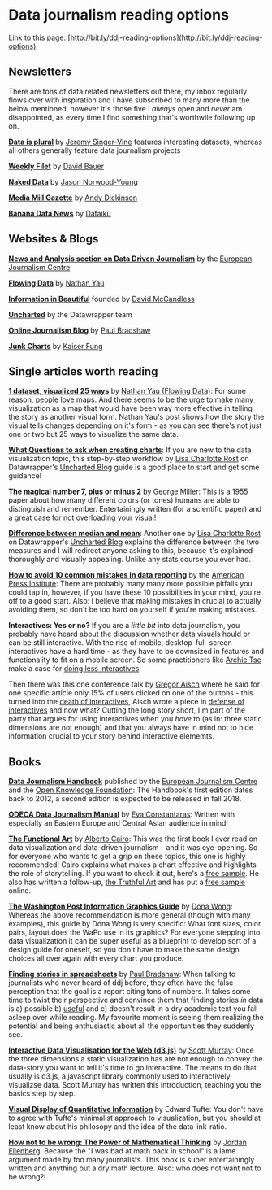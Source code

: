 # Data journalism reading options 
Link to this page: [http://bit.ly/ddj-reading-options](http://bit.ly/ddj-reading-options)

## Newsletters
There are tons of data related newsletters out there, my inbox regularly flows over with inspiration and I have subscribed to many more than the below mentioned, however it's those five I _always_ open and _never_ am disappointed, as every time I find something that's worthwile following up on.

[**Data is plural**](https://tinyletter.com/data-is-plural) by [Jeremy Singer-Vine](https://twitter.com/jsvine) features interesting datasets, whereas all others generally feature data journalism projects

[**Weekly Filet**](https://weeklyfilet.com/) by [David Bauer](https://twitter.com/davidbauer)

[**Naked Data**](https://nakeddata.co.za/) by [Jason Norwood-Young](https://twitter.com/j_norwood_young)

[**Media Mill Gazette**](http://mediamillproject.uk/newsletter/) by [Andy Dickinson](https://twitter.com/digidickinson)

[**Banana Data News**](http://banana-data.com/) by [Dataiku](https://twitter.com/dataiku)

## Websites & Blogs

[**News and Analysis section on Data Driven Journalism**](http://datadrivenjournalism.net/news_and_analysis) by the [European Journalism Centre](http://ejc.net/)

[**Flowing Data**](http://flowingdata.com/) by [Nathan Yau](https://twitter.com/flowingdata)

[**Information in Beautiful**](https://informationisbeautiful.net/) founded by [David McCandless](https://twitter.com/mccandelish)

[**Uncharted**](https://blog.datawrapper.de/) by the Datawrapper team

[**Online Journalism Blog**](https://onlinejournalismblog.com/) by [Paul Bradshaw](https://twitter.com/paulbradshaw)

[**Junk Charts**](http://junkcharts.typepad.com/junk_charts/) by [Kaiser Fung](https://twitter.com/junkcharts)

## Single articles worth reading

[**1 dataset, visualized 25 ways**](http://flowingdata.com/2017/01/24/one-dataset-visualized-25-ways/) by [Nathan Yau (Flowing Data)](https://twitter.com/flowingdata): For some reason, people love maps. And there seems to be the urge to make many visualization as a map that would have been way more effective in telling the story as another visual form. Nathan Yau's post shows how the story the visual tells changes depending on it's form - as you can see there's not just one or two but 25 ways to visualize the same data.

[**What Questions to ask when creating charts**](https://blog.datawrapper.de/better-charts/): If you are new to the data visualization topic, this step-by-step workflow by [Lisa Charlotte Rost](https://twitter.com/lisacrost?lang=en) on Datawrapper's [Uncharted Blog](https://blog.datawrapper.de/) guide is a good place to start and get some guidance!

[**The magical number 7, plus or minus 2**](http://www.psych.utoronto.ca/users/peterson/psy430s2001/Miller%20GA%20Magical%20Seven%20Psych%20Review%201955.pdf) by George Miller: This is a 1955 paper about how many different colors (or tones) humans are able to distinguish and remember. Entertainingly written (for a scientific paper) and a great case for not overloading your visual!

[**Difference between median and mean**](https://twitter.com/lisacrost?lang=en): Another one by [Lisa Charlotte Rost](https://twitter.com/lisacrost?lang=en) on Datawrapper's [Uncharted Blog](https://blog.datawrapper.de/) explains the difference between the two measures and I will redirect anyone asking to this, because it's explained thoroughly and visually appealing. Unlike any stats course you ever had. 

[**How to avoid 10 common mistakes in data reporting**](https://www.americanpressinstitute.org/publications/data-reporting-common-mistakes/) by the [American Press Institute](https://twitter.com/AmPress): There are probably many many more possible pitfalls you could tap in, however, if you have these 10 possibilities in your mind, you're off to a good start. Also: I believe that making mistakes in crucial to actually avoiding them, so don't be too hard on yourself if you're making mistakes.

**Interactives: Yes or no?** If you are a *little bit* into data journalism, you probably have heard about the discussion whether data visuals hould or can be still interactive. With the rise of mobile, desktop-full-screen interactives have a hard time - as they have to be downsized in features and functionality to fit on a mobile screen. So some practitioners like [Archie Tse](https://twitter.com/archietse?lang=en) make a case for [doing less interactives](https://github.com/archietse/malofiej-2016/blob/master/tse-malofiej-2016-slides.pdf). 

Then there was this one conference talk by [Gregor Aisch](https://twitter.com/driven_by_data?) where he said for one specific article only 15% of users clicked on one of the buttons - this turned into the [death of interactives](https://medium.com/@dominikus/the-end-of-interactive-visualizations-52c585dcafcb), Aisch wrote a piece in [defense of interactives](https://www.vis4.net/blog/2017/03/in-defense-of-interactive-graphics/) and now what? Cutting the long story short, I'm part of the party that argues for using interactives when you *have* to (as in: three static dimensions are not enough) and that you always have in mind not to hide information crucial to your story behind interactive elememts. 


## Books

[**Data Journalism Handbook**](https://datajournalismhandbook.org/) published by the [European Journalism Centre](http://ejc.net/) and the [Open Knowledge Foundation](https://okfn.org/): The Handbook's first edition dates back to 2012, a second edition is expected to be released in fall 2018.

[**ODECA Data Journalism Manual**](http://www.odecanet.org/data-journalism-manual/) by [Eva Constantaras](https://twitter.com/evaconstantaras): Written with especially an Eastern Europe and Central Asian audience in mind!

[**The Functional Art**](https://www.amazon.com/Functional-Art-introduction-information-visualization/dp/0321834739/ref=sr_1_1?s=books&ie=UTF8&qid=1516545187&sr=1-1&keywords=functional+art) by [Alberto Cairo](https://twitter.com/albertocairo?ref_src=twsrc%5Egoogle%7Ctwcamp%5Eserp%7Ctwgr%5Eauthor): This was the first book I ever read on data visualization and data-driven journalism - and it was eye-opening. So for everyone who wants to get a grip on these topics, this one is highly recommended! Cairo explains what makes a chart effective and highlights the role of storytelling. If you want to check it out, here's a [free sample](http://ptgmedia.pearsoncmg.com/images/9780321834737/samplepages/0321834739.pdf). He also has written a follow-up, [the Truthful Art](https://www.amazon.com/Truthful-Art-Data-Charts-Communication/dp/0321934075) and has put a [free sample](https://www.dropbox.com/s/sno2s7r4wdnitdf/1TruthfulArtFIRSTPAGES.pdf?dl=0) online.

[**The Washington Post Information Graphics Guide**](https://www.amazon.com/Street-Journal-Guide-Information-Graphics/dp/0393347281) by [Dona Wong](http://donawong.com/): Whereas the above recommendation is more general (though with many examples), this guide by Dona Wong is very specific: What font sizes, color pairs, layout does the WaPo use in its graphics? For everyone stepping into data visualization it can be super useful as a blueprint to develop sort of a design guide for oneself, so you don't have to make the same design choices all over again with every chart you produce.

[**Finding stories in spreadsheets**](https://leanpub.com/spreadsheetstories) by [Paul Bradshaw](https://twitter.com/paulbradshaw): When talking to journalists who never heard of ddj before, they often have the false perception that the goal is a report citing tons of numbers. It takes some time to twist their perspective and convince them that finding stories *in* data is a) possible b) [useful](https://advent17.journocode.com/door/22/) and c) doesn't result in a dry academic text you fall asleep over while reading. My favourite moment is seeing them realizing the potential and being enthusiastic about all the opportunities they suddenly see.

[**Interactive Data Visualisation for the Web (d3.js)**](http://shop.oreilly.com/product/0636920026938.do) by [Scott Murray](https://twitter.com/alignedleft?lang=en): Once the three dimensions a static visualization has are not enough to convey the data-story you want to tell it's time to go interactive. The means to do that usually is d3.js, a javascript library commonly used to interactively visualizse data. Scott Murray has written this introduction, teaching you the basics step by step.

[**Visual Display of Quantitative Information**](https://www.edwardtufte.com/tufte/books_vdqi) by Edward Tufte: You don't have to agree with Tufte's minimalist approach to visualization, but you should at least know about his philosopy and the idea of the data-ink-ratio.

[**How not to be wrong: The Power of Mathematical Thinking**](https://www.amazon.de/gp/product/0143127535/ref=oh_aui_detailpage_o00_s00?ie=UTF8&psc=1) by [Jordan Ellenberg](http://www.math.wisc.edu/~ellenber/): Because the "I was bad at math back in school" is a lame argument made by too many journalists. This book is super entertainingly written and anything but a dry math lecture. Also: who does not want not to be wrong?!